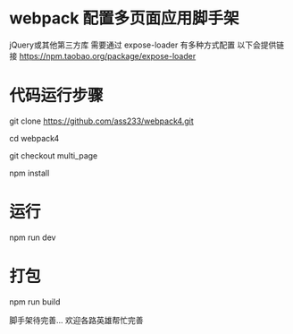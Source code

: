 # webpack 配置多页面应用脚手架

 jQuery或其他第三方库 需要通过 expose-loader 有多种方式配置  以下会提供链接
 https://npm.taobao.org/package/expose-loader


 # 代码运行步骤
git clone https://github.com/ass233/webpack4.git

cd webpack4

git checkout multi_page

npm install

# 运行
npm run dev

# 打包

npm run build

脚手架待完善...
欢迎各路英雄帮忙完善